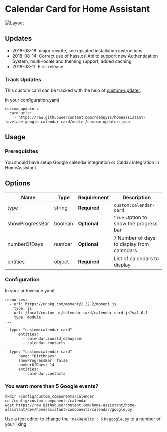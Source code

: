 # Calendar Card for Home Assistant
![](https://i.imgur.com/egQofZM.png "Layout")

## Updates
* 2018-08-18: major rewrite, see updated installation instructions
* 2018-08-14: Correct use of hass.callApi to support new Authentication System, multi-locale and theming support, added caching
* 2018-08-11: First release

### Track Updates
This custom card can be tracked with the help of [custom-updater](https://github.com/custom-components/custom_updater).

In your configuration.yaml

```
custom_updater:
  card_urls:
    - https://raw.githubusercontent.com/rdehuyss/homeassistant-lovelace-google-calendar-card/master/custom_updater.json
```

## Usage
### Prerequisites
You should have setup Google calendar integration or Caldav integration in HomeAssistant.

## Options

| Name | Type | Requirement | Description
| ---- | ---- | ------- | -----------
| type | string | **Required** | `custom:calendar-card`
| showProgressBar | boolean | **Optional** | `true` Option to show the progress bar
| numberOfDays | number | **Optional** | `7` Number of days to display from calendars
| entities | object | **Required** | List of calendars to display

### Configuration
In your ui-lovelace.yaml

```
resources:
  - url: https://unpkg.com/moment@2.22.2/moment.js
    type: js
  - url: /local/custom_ui/calendar-card/calendar-card.js?v=1.0.1
    type: module
...

- type: "custom:calendar-card"
      entities:
        - calendar.ronald_dehuysser
        - calendar.contacts

- type: "custom:calendar-card"
      name: "Birthdays"
      showProgressBar: false
      numberOfDays: 14
      entities:
        - calendar.contacts
```

### You want more than 5 Google events?
```
mkdir /config/custom_components/calendar
cd /config/custom_components/calendar
wget https://raw.githubusercontent.com/home-assistant/home-assistant/dev/homeassistant/components/calendar/google.py
```
Use a text editor to change the `'maxResults': 5` in `google.py` to a number of your liking.
